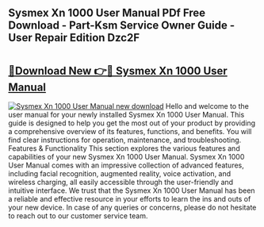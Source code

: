 ## Sysmex Xn 1000 User Manual PDf Free Download - Part-Ksm Service Owner Guide - User Repair Edition Dzc2F

# <h2><a href="http://bc30766.oget.top/?id=Sysmex+Xn+1000+User+Manual">🔗Download New 👉🔴 Sysmex Xn 1000 User Manual</a></h2>

[![Sysmex Xn 1000 User Manual new download](https://i.imgur.com/5g1atiW.png)](http://bc30766.oget.top/?id=Sysmex+Xn+1000+User+Manual)
Hello and welcome to the user manual for your newly installed Sysmex Xn 1000 User Manual. This guide is designed to help you get the most out of your product by providing a comprehensive overview of its features, functions, and benefits. You will find clear instructions for operation, maintenance, and troubleshooting. Features & Functionality This section explores the various features and capabilities of your new Sysmex Xn 1000 User Manual. Sysmex Xn 1000 User Manual comes with an impressive collection of advanced features, including facial recognition, augmented reality, voice activation, and wireless charging, all easily accessible through the user-friendly and intuitive interface. We trust that the Sysmex Xn 1000 User Manual has been a reliable and effective resource in your efforts to learn the ins and outs of your new device. In case of any queries or concerns, please do not hesitate to reach out to our customer service team.
